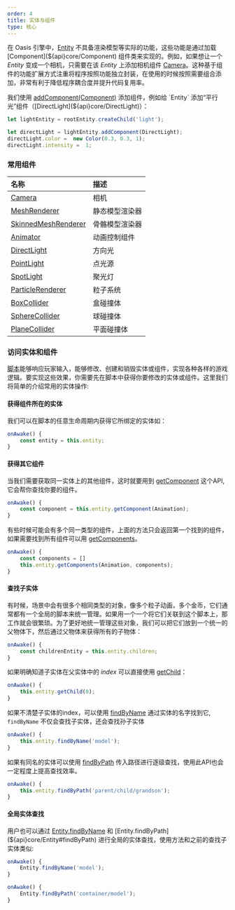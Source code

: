 ```yaml
---
order: 4
title: 实体与组件
type: 核心
---
```


在 Oasis 引擎中，[Entity](${api}core/Entity) 不具备渲染模型等实际的功能，这些功能是通过加载 [Component](${api}core/Component) 组件类来实现的。例如，如果想让一个 *Entity* 变成一个相机，只需要在该 *Entity* 上添加相机组件 [Camera](${api}core/Camera)。这种基于组件的功能扩展方式注重将程序按照功能独立封装，在使用的时候按照需要组合添加，非常有利于降低程序耦合度并提升代码复用率。


我们使用 [addComponent(Component)](${api}core/Entity#addComponent) 添加组件，例如给 `Entity` 添加“平行光”组件（[DirectLight](${api}core/DirectLight)）：


```typescript
let lightEntity = rootEntity.createChild('light');

let directLight = lightEntity.addComponent(DirectLight);
directLight.color =  new Color(0.3, 0.3, 1);
directLight.intensity =  1;
```


### 常用组件
| 名称 |  描述 |
| :--- | :--- |
| [Camera](${api}core/Camera) | 相机 |
| [MeshRenderer](${api}core/MeshRenderer) |  静态模型渲染器 |
| [SkinnedMeshRenderer](${api}core/SkinnedMeshRenderer) | 骨骼模型渲染器 |
| [Animator](${api}core/Animator) | 动画控制组件 |
| [DirectLight](${api}core/DirectLight) | 方向光 |
| [PointLight](${api}core/PointLight) | 点光源 |
| [SpotLight](${api}core/SpotLight) | 聚光灯 |
| [ParticleRenderer](${api}core/ParticleRenderer) | 粒子系统 |
| [BoxCollider](${api}core/BoxCollider) | 盒碰撞体 |
| [SphereCollider](${api}core/SphereCollider) | 球碰撞体 |
| [PlaneCollider](${api}core/PlaneCollider) | 平面碰撞体 |



### 访问实体和组件

[脚本](${docs}script-cn)能够响应玩家输入，能够修改、创建和销毁实体或组件，实现各种各样的游戏逻辑。要实现这些效果，你需要先在脚本中获得你要修改的实体或组件。这里我们将简单的介绍常用的实体操作:

#### 获得组件所在的实体
我们可以在脚本的任意生命周期内获得它所绑定的实体如：
```typescript
onAwake() {
	const entity = this.entity;
}
```
#### 获得其它组件

当我们需要获取同一实体上的其他组件，这时就要用到 [getComponent](${api}core/Entity#getComponent) 这个API, 它会帮你查找你要的组件。

```typescript
onAwake() {
	const component = this.entity.getComponent(Animation);
}
```

有些时候可能会有多个同一类型的组件，上面的方法只会返回第一个找到的组件，如果需要找到所有组件可以用 [getComponents](${api}core/Entity#getComponents)。

```typescript
onAwake() {
 	const components = []
	this.entity.getComponents(Animation, components);
}
```

#### 查找子实体
有时候，场景中会有很多个相同类型的对象，像多个粒子动画，多个金币，它们通常都有一个全局的脚本来统一管理。如果用一个一个将它们关联到这个脚本上，那工作就会很繁琐。为了更好地统一管理这些对象，我们可以把它们放到一个统一的父物体下，然后通过父物体来获得所有的子物体：

```typescript
onAwake() {
	const childrenEntity = this.entity.children;
}
```

如果明确知道子实体在父实体中的 *index* 可以直接使用 [getChild](${api}core/Entity#getChild)：          

```typescript
onAwake() {
	this.entity.getChild(0);
}
```

如果不清楚子实体的index，可以使用 [findByName](${api}core/Entity#findByName) 通过实体的名字找到它, `findByName` 不仅会查找子实体，还会查找孙子实体

```typescript
onAwake() {
	this.entity.findByName('model');
}
```

如果有同名的实体可以使用 [findByPath](${api}core/Entity#findByPath) 传入路径进行逐级查找，使用此API也会一定程度上提高查找效率。

```typescript
onAwake() {
	this.entity.findByPath('parent/child/grandson');
}
```

#### 全局实体查找

用户也可以通过 [Entity.findByName](${api}core/Entity#findByName) 和 [Entity.findByPath](${api}core/Entity#findByPath) 进行全局的实体查找，使用方法和之前的查找子实体类似:

```typescript
onAwake() {
	Entity.findByName('model');
}
```
```typescript
onAwake() {
	Entity.findByPath('container/model');
}
```


